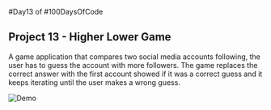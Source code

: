 #Day13 of #100DaysOfCode


## Project 13 - Higher Lower Game
A game application that compares two social media accounts following, the user has to guess the account with more followers.
The game replaces the correct answer with the first account showed if it was a correct guess and it keeps iterating until the user makes a wrong guess.

![Demo]()

